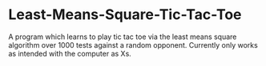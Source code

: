 # Least-Means-Square-Tic-Tac-Toe
A program which learns to play tic tac toe via the least means square algorithm over 1000 tests against a random opponent. Currently only works as intended with the computer as Xs.
